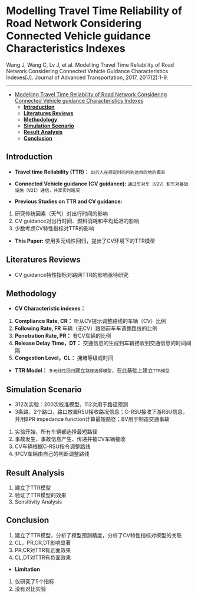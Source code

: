 # Modelling Travel Time Reliability of Road Network Considering Connected Vehicle guidance Characteristics Indexes

Wang J, Wang C, Lv J, et al. Modelling Travel Time Reliability of Road Network Considering Connected Vehicle Guidance Characteristics Indexes[J]. Journal of Advanced Transportation, 2017, 2017(2):1-9.

---

- [Modelling Travel Time Reliability of Road Network Considering Connected Vehicle guidance Characteristics Indexes](#modelling-travel-time-reliability-of-road-network-considering-connected-vehicle-guidance-characteristics-indexes)
    - [**Introduction**](#introduction)
    - [**Literatures Reviews**](#literatures-reviews)
    - [**Methodology**](#methodology)
    - [**Simulation Scenario**](#simulation-scenario)
    - [**Result Analysis**](#result-analysis)
    - [**Conclusion**](#conclusion)

## **Introduction**

- **Travel time Reliability (TTR)：** `出行人在规定时间内到达目的地的概率`
- **Connected Vehicle guidance (CV guidance):**  `通过车对车（V2V）和车对基础设施（V2I）通信，共享实时路况`

- **Previous Studies on TTR and CV guidance:**
1. 研究传统因素（天气）对出行时间的影响
2. CV guidance对出行时间、燃料消耗和平均延迟的影响
3. 少数考虑CV特性指标对TTR的影响

- **This Paper:** 使用多元线性回归，提出了CV环境下的TTR模型

## **Literatures Reviews**

- CV guidance特性指标对路网TTR的影响亟待研究

## **Methodology**

- **CV Characteristic indexes：**
1. **Compliance Rate, CR：** 听从CV提示调整路线的车辆（CV）比例
2. **Following Rate, FR** 车辆（无CV）跟随前车车调整路线的比例
3. **Penetration Rate, PR：** 有CV车辆的比例
4. **Release Delay Time，DT：** 交通信息的生成到车辆接收到交通信息的时间间隔
5. **Congestion Level，CL：** 拥堵等级或时间

- **TTR Model：** `多元线性回归`建立`路径选择模型`，在此基础上建立`TTR模型`

## **Simulation Scenario**

- 312次实验：200次校准模型，112次用于路径预测
- 3条路，2个路口，路口放置RSU接收路况信息；C-RSU接收下游RSU信息，并用BPR impedance function计算最短路径；BV用于制造交通事故
1. 实验开始，所有车辆都选择最短路径
2. 事故发生，事故信息产生、传递并被CV车辆接收
3. CV车辆根据C-RSU指令调整路线
4. 非CV车辆由自己的判断调整路线

## **Result Analysis**

1. 建立了TTR模型
2. 验证了TTR模型的效果
3. Sensitivity Analysis

## **Conclusion**

1. 建立了TTR模型，分析了模型预测精度，分析了CV特性指标对模型的关联
2. CL，PR,CR,DT影响显著
3. PR,CR对TTR有正面效果
4. CL,DT对TTR有负面效果

- **Limitation**
1. 仅研究了5个指标
2. 没有对比实验